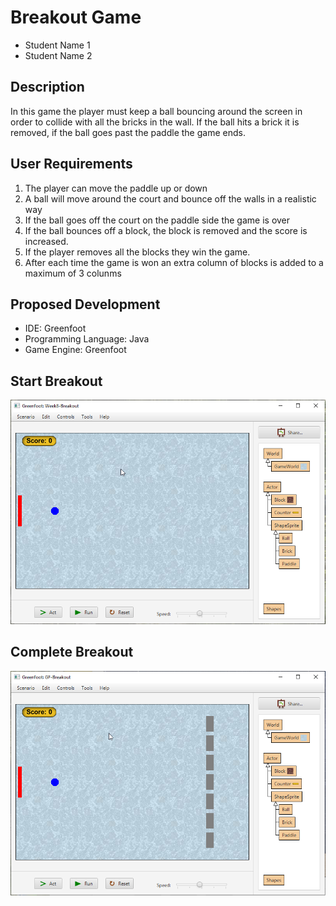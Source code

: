 # Breakout Game
* Student Name 1
* Student Name 2

## Description
In this game the player must keep a ball bouncing around the screen in order to collide with all the bricks in the wall.  If the ball hits a brick it is removed, if the ball goes past the paddle the game ends.
## User Requirements
1. The player can move the paddle up or down
2. A ball will move around the court and bounce off the walls in a realistic way
3. If the ball goes off the court on the paddle side the game is over
4. If the ball bounces off a block, the block is removed and the score is increased.
5. If the player removes all the blocks they win the game.
6. After each time the game is won an extra column of blocks is added to a maximum of 3 colunms

## Proposed Development
* IDE: Greenfoot 
* Programming Language: Java
* Game Engine: Greenfoot

## Start Breakout
![Breakout Start](https://github.com/BNU-CO452/Java-Apps/blob/main/images/Breakout%200.png)

## Complete Breakout
![Breakout Complete](https://github.com/BNU-CO452/Java-Apps/blob/main/images/Breakout%201.png)